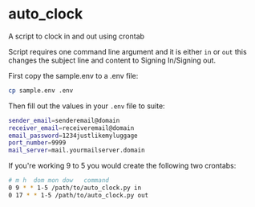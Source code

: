 # auto_clock
A script to clock in and out using crontab

Script requires one command line argument and it is either `in` or `out` this changes the subject line and content to Signing In/Signing out.

First copy the sample.env to a .env file:

```bash
cp sample.env .env
```

Then fill out the values in your `.env` file to suite:
```bash
sender_email=senderemail@domain
receiver_email=receiveremail@domain
email_password=1234justlikemyluggage
port_number=9999
mail_server=mail.yourmailserver.domain
```


If you're working 9 to 5 you would create the following two crontabs:
```bash
# m h  dom mon dow   command
0 9 * * 1-5 /path/to/auto_clock.py in
0 17 * * 1-5 /path/to/auto_clock.py out
```

